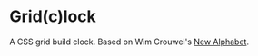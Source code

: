 # Grid(c)lock
A CSS grid build clock. Based on Wim Crouwel's [New Alphabet](https://en.wikipedia.org/wiki/New_Alphabet).